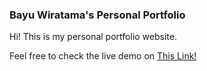 ### Bayu Wiratama's Personal Portfolio

Hi! This is my personal portfolio website.

Feel free to check the live demo on [This Link!](https://master--bayu-wiratama-portfolio.netlify.app/)
